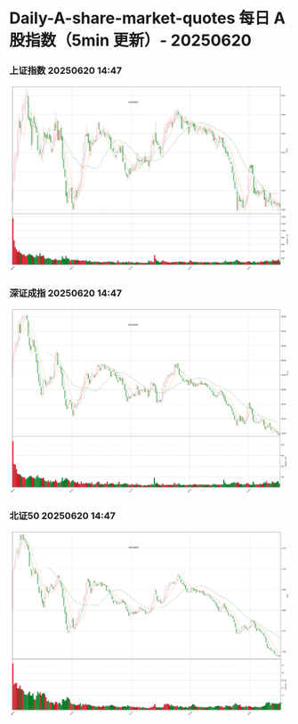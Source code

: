 
# Daily-A-share-market-quotes 每日 A 股指数（5min 更新）- 20250620

### 上证指数 20250620 14:47
![](./fig/2025/6/20250620-sh000001.png)

### 深证成指 20250620 14:47
![](./fig/2025/6/20250620-sz399001.png)

### 北证50 20250620 14:47
![](./fig/2025/6/20250620-bj899050.png)
